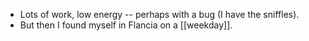 - Lots of work, low energy -- perhaps with a bug (I have the sniffles).
- But then I found myself in Flancia on a [[weekday]].